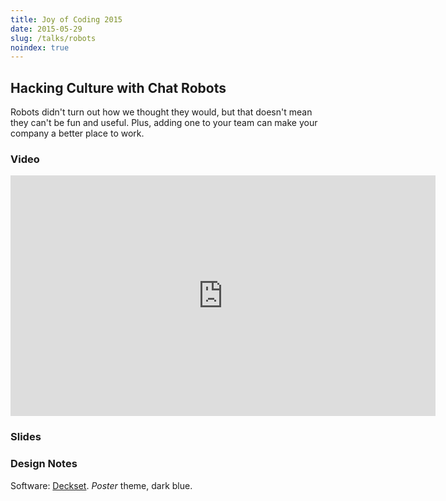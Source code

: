 ```yaml
---
title: Joy of Coding 2015
date: 2015-05-29
slug: /talks/robots
noindex: true
---
```


## Hacking Culture with Chat Robots

Robots didn't turn out how we thought they would, but that doesn't mean they can't be fun and useful.
Plus, adding one to your team can make your company a better place to work.

### Video

<iframe width="680" height="385" src="https://www.youtube.com/embed/0wJxgYfqwHo?list=PLLiioAbFTbKNpjG_yNpNfhAmQ9KsxFzX7" frameborder="0" allowfullscreen></iframe>

### Slides

<p>
<script async class="speakerdeck-embed" data-id="fabe4a0b2ad64a6cb778654eeb5aefeb"
data-ratio="1.77777777777778" src="//speakerdeck.com/assets/embed.js"></script>
</script>
</p>

### Design Notes

Software: [Deckset](http://www.decksetapp.com/). _Poster_ theme, dark blue.
